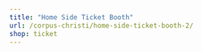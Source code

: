 ```yaml
---
title: "Home Side Ticket Booth"
url: /corpus-christi/home-side-ticket-booth-2/
shop: ticket
---
```

